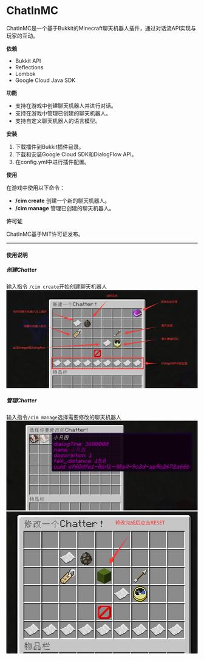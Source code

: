 # ChatInMC

ChatInMC是一个基于Bukkit的Minecraft聊天机器人插件，通过对话流API实现与玩家的互动。

**依赖**

- Bukkit API
- Reflections
- Lombok
- Google Cloud Java SDK

**功能**

- 支持在游戏中创建聊天机器人并进行对话。
- 支持在游戏中管理已创建的聊天机器人。
- 支持自定义聊天机器人的语言模型。

**安装**

1. 下载插件到Bukkit插件目录。
2. 下载和安装Google Cloud SDK和DialogFlow API。
3. 在config.yml中进行插件配置。

**使用**

在游戏中使用以下命令：

- **/cim create** 创建一个新的聊天机器人。
- **/cim manage** 管理已创建的聊天机器人。

**许可证**

ChatInMC基于MIT许可证发布。

----------------------------------------------------------

#### 使用说明

##### 创建Chatter
输入指令 ``` /cim create ```开始创建聊天机器人
![创建聊天机器人](https://github.com/LtSeed/ChatInMC/blob/master/images/Pasted%20image%2020230319141602.png)

##### 管理Chatter
输入指令``` /cim manage ```选择需要修改的聊天机器人
![修改聊天机器人1](https://github.com/LtSeed/ChatInMC/blob/master/images/Pasted%20image%2020230319142706.png)
![修改聊天机器人2](https://github.com/LtSeed/ChatInMC/blob/master/images/Pasted%20image%2020230319142802.png)


